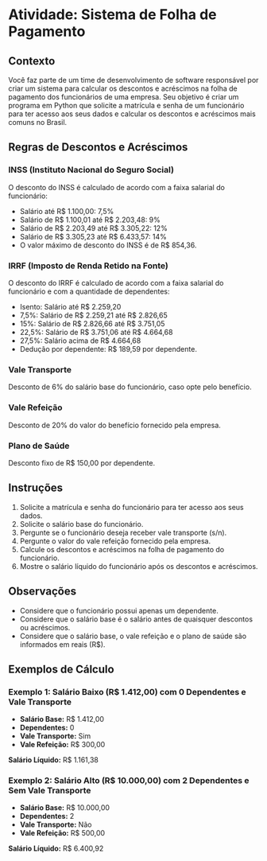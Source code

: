 # Atividade: Sistema de Folha de Pagamento

## Contexto

Você faz parte de um time de desenvolvimento de software responsável por criar um sistema para calcular os descontos e acréscimos na folha de pagamento dos funcionários de uma empresa. Seu objetivo é criar um programa em Python que solicite a matrícula e senha de um funcionário para ter acesso aos seus dados e calcular os descontos e acréscimos mais comuns no Brasil.

## Regras de Descontos e Acréscimos

### INSS (Instituto Nacional do Seguro Social)
O desconto do INSS é calculado de acordo com a faixa salarial do funcionário:
- Salário até R$ 1.100,00: 7,5%
- Salário de R$ 1.100,01 até R$ 2.203,48: 9%
- Salário de R$ 2.203,49 até R$ 3.305,22: 12%
- Salário de R$ 3.305,23 até R$ 6.433,57: 14%
- O valor máximo de desconto do INSS é de R$ 854,36.

### IRRF (Imposto de Renda Retido na Fonte)
O desconto do IRRF é calculado de acordo com a faixa salarial do funcionário e com a quantidade de dependentes:
- Isento: Salário até R$ 2.259,20
- 7,5%: Salário de R$ 2.259,21 até R$ 2.826,65
- 15%: Salário de R$ 2.826,66 até R$ 3.751,05
- 22,5%: Salário de R$ 3.751,06 até R$ 4.664,68
- 27,5%: Salário acima de R$ 4.664,68
- Dedução por dependente: R$ 189,59 por dependente.

### Vale Transporte
Desconto de 6% do salário base do funcionário, caso opte pelo benefício.

### Vale Refeição
Desconto de 20% do valor do benefício fornecido pela empresa.

### Plano de Saúde
Desconto fixo de R$ 150,00 por dependente.

## Instruções

1. Solicite a matrícula e senha do funcionário para ter acesso aos seus dados.
2. Solicite o salário base do funcionário.
3. Pergunte se o funcionário deseja receber vale transporte (s/n).
4. Pergunte o valor do vale refeição fornecido pela empresa.
5. Calcule os descontos e acréscimos na folha de pagamento do funcionário.
6. Mostre o salário líquido do funcionário após os descontos e acréscimos.

## Observações

- Considere que o funcionário possui apenas um dependente.
- Considere que o salário base é o salário antes de quaisquer descontos ou acréscimos.
- Considere que o salário base, o vale refeição e o plano de saúde são informados em reais (R$).

## Exemplos de Cálculo

### Exemplo 1: Salário Baixo (R$ 1.412,00) com 0 Dependentes e Vale Transporte

- **Salário Base:** R$ 1.412,00
- **Dependentes:** 0
- **Vale Transporte:** Sim
- **Vale Refeição:** R$ 300,00
  
**Salário Líquido:** R$ 1.161,38

### Exemplo 2: Salário Alto (R$ 10.000,00) com 2 Dependentes e Sem Vale Transporte

- **Salário Base:** R$ 10.000,00
- **Dependentes:** 2
- **Vale Transporte:** Não
- **Vale Refeição:** R$ 500,00
  
**Salário Líquido:** R$ 6.400,92
